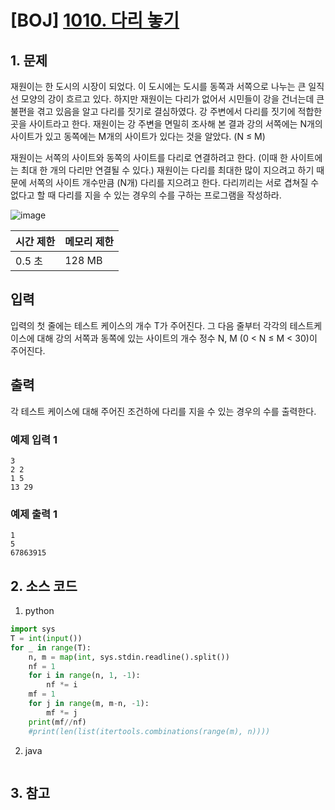 # [BOJ] [1010. 다리 놓기](https://www.acmicpc.net/problem/1010)

## 1. 문제

재원이는 한 도시의 시장이 되었다. 이 도시에는 도시를 동쪽과 서쪽으로 나누는 큰 일직선 모양의 강이 흐르고 있다. 하지만 재원이는 다리가 없어서 시민들이 강을 건너는데 큰 불편을 겪고 있음을 알고 다리를 짓기로 결심하였다. 강 주변에서 다리를 짓기에 적합한 곳을 사이트라고 한다. 재원이는 강 주변을 면밀히 조사해 본 결과 강의 서쪽에는 N개의 사이트가 있고 동쪽에는 M개의 사이트가 있다는 것을 알았다. (N ≤ M)

재원이는 서쪽의 사이트와 동쪽의 사이트를 다리로 연결하려고 한다. (이때 한 사이트에는 최대 한 개의 다리만 연결될 수 있다.) 재원이는 다리를 최대한 많이 지으려고 하기 때문에 서쪽의 사이트 개수만큼 (N개) 다리를 지으려고 한다. 다리끼리는 서로 겹쳐질 수 없다고 할 때 다리를 지을 수 있는 경우의 수를 구하는 프로그램을 작성하라.

![image](https://user-images.githubusercontent.com/15611500/229446957-6d42f6e2-c013-42e0-a1ea-2420249e26ca.png)


| 시간 제한 | 메모리 제한 |
|:------|:-------| 
| 0.5 초   | 128 MB |


## 입력

입력의 첫 줄에는 테스트 케이스의 개수 T가 주어진다. 그 다음 줄부터 각각의 테스트케이스에 대해 강의 서쪽과 동쪽에 있는 사이트의 개수 정수 N, M (0 < N ≤ M < 30)이 주어진다.


## 출력

각 테스트 케이스에 대해 주어진 조건하에 다리를 지을 수 있는 경우의 수를 출력한다.

### 예제 입력 1

```
3
2 2
1 5
13 29
```

### 예제 출력 1

```
1
5
67863915
```


## 2. 소스 코드

1. python

```python
import sys
T = int(input())
for _ in range(T):
    n, m = map(int, sys.stdin.readline().split())
    nf = 1
    for i in range(n, 1, -1):
        nf *= i
    mf = 1
    for j in range(m, m-n, -1):
        mf *= j
    print(mf//nf)
    #print(len(list(itertools.combinations(range(m), n))))
```

2. java

```java

```


## 3. 참고

```

```



